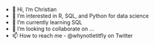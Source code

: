 - 👋 Hi, I’m Christian
- 👀 I’m interested in R, SQL, and Python for data science
- 🌱 I’m currently learning SQL
- 💞️ I’m looking to collaborate on ...
- 📫 How to reach me - @whynotletitfly on Twitter

<!---
whynotletitfly/whynotletitfly is a ✨ special ✨ repository because its `README.md` (this file) appears on your GitHub profile.
You can click the Preview link to take a look at your changes.
--->
